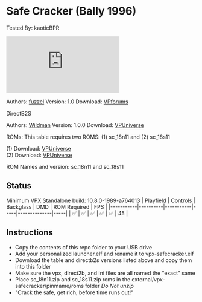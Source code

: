# Safe Cracker (Bally 1996)
Tested By: kaoticBPR

![Table Preview](https://www.vpforums.org/index.php?app=downloads&module=display&section=screenshot&record=63196&id=13536&full=1)

Authors: [fuzzel](https://www.vpforums.org/index.php?showuser=69907)
Version: 1.0
Download: [VPforums](https://www.vpforums.org/index.php?app=downloads&showfile=13536)

DirectB2S

Authors: [Wildman](https://vpuniverse.com/profile/5-wildman/)
Version: 1.0.0
Download: [VPUniverse](https://vpuniverse.com/files/file/6999-safe-cracker-bally-1996/)

ROMs: This table requires two ROMS: (1) sc_18n11 and (2) sc_18s11

(1) Download: [VPUniverse](https://vpuniverse.com/files/file/5161-safe-cracker-18-no-percentaging-s11)  
(2) Download: [VPUniverse](https://vpuniverse.com/files/file/5162-safe-cracker-18-s11/)

ROM Names and version: sc_18n11 and sc_18s11

## Status 

Minimum VPX Standalone build: 10.8.0-1989-a764013
| Playfield | Controls | Backglass | DMD | ROM Required | FPS | 
|-----------|----------|-----------|-----|--------------|-----|
| :white_check_mark: | :white_check_mark: | :white_check_mark: | :white_check_mark: | :white_check_mark: | 45 |

## Instructions

- Copy the contents of this repo folder to your USB drive
- Add your personalized launcher.elf and rename it to vpx-safecracker.elf
- Download the table and directb2s versions listed above and copy them into this folder
- Make sure the vpx, direct2b, and ini files are all named the "exact" same
- Place sc_18n11.zip and sc_18s11.zip roms in the external/vpx-safecracker/pinmame/roms folder *Do Not unzip*
- "Crack the safe, get rich, before time runs out!"

